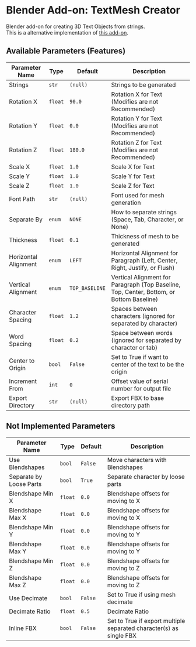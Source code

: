 # Blender Add-on: TextMesh Creator

Blender add-on for creating 3D Text Objects from strings.  
This is a alternative implementation of [this add-on](https://booth.pm/ja/items/1580053).

## Available Parameters (Features)

| Parameter Name       | Type    | Default        | Description                                                                              |
| -------------------- | ------- | -------------- | ---------------------------------------------------------------------------------------- |
| Strings              | `str`   | `(null)`       | Strings to be generated                                                                  |
| Rotation X           | `float` | `90.0`         | Rotation X for Text (Modifies are not Recommended)                                       |
| Rotation Y           | `float` | `0.0`          | Rotation Y for Text (Modifies are not Recommended)                                       |
| Rotation Z           | `float` | `180.0`        | Rotation Z for Text (Modifies are not Recommended)                                       |
| Scale X              | `float` | `1.0`          | Scale X for Text                                                                         |
| Scale Y              | `float` | `1.0`          | Scale Y for Text                                                                         |
| Scale Z              | `float` | `1.0`          | Scale Z for Text                                                                         |
| Font Path            | `str`   | `(null)`       | Font used for mesh generation                                                            |
| Separate By          | `enum`  | `NONE`         | How to separate strings (Space, Tab, Character, or None)                                 |
| Thickness            | `float` | `0.1`          | Thickness of mesh to be generated                                                        |
| Horizontal Alignment | `enum`  | `LEFT`         | Horizontal Alignment for Paragraph (Left, Center, Right, Justify, or Flush)              |
| Vertical Alignment   | `enum`  | `TOP_BASELINE` | Vertical Alignment for Paragraph (Top Baseline, Top, Center, Bottom, or Bottom Baseline) |
| Character Spacing    | `float` | `1.2`          | Spaces between characters (ignored for separated by character)                           |
| Word Spacing         | `float` | `0.2`          | Space between words (ignored for separated by character or tab)                          |
| Center to Origin     | `bool`  | `False`        | Set to True if want to center of the text to be the origin                               |
| Increment From       | `int`   | `0`            | Offset value of serial number for output file                                            |
| Export Directory     | `str`   | `(null)`       | Export FBX to base directory path                                                        |

## Not Implemented Parameters

| Parameter Name          | Type    | Default | Description                                                         |
| ----------------------- | ------- | ------- | ------------------------------------------------------------------- |
| Use Blendshapes         | `bool`  | `False` | Move characters with Blendshapes                                    |
| Separate by Loose Parts | `bool`  | `True`  | Separate character by loose parts                                   |
| Blendshape Min X        | `float` | `0.0`   | Blendshape offsets for moving to X                                  |
| Blendshape Max X        | `float` | `0.0`   | Blendshape offsets for moving to X                                  |
| Blendshape Min Y        | `float` | `0.0`   | Blendshape offsets for moving to Y                                  |
| Blendshape Max Y        | `float` | `0.0`   | Blendshape offsets for moving to Y                                  |
| Blendshape Min Z        | `float` | `0.0`   | Blendshape offsets for moving to Z                                  |
| Blendshape Max Z        | `float` | `0.0`   | Blendshape offsets for moving to Z                                  |
| Use Decimate            | `bool`  | `False` | Set to True if using mesh decimate                                  |
| Decimate Ratio          | `float` | `0.5`   | Decimate Ratio                                                      |
| Inline FBX              | `bool`  | `False` | Set to True if export multiple separated character(s) as single FBX |

